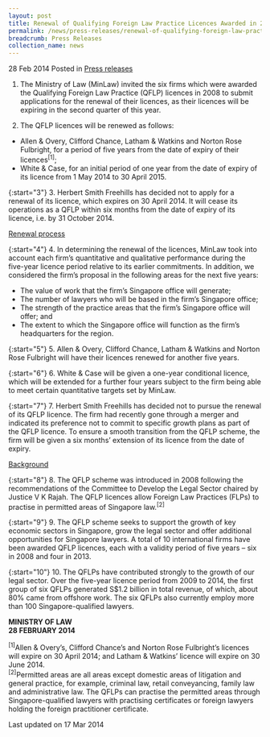 ```yaml
---
layout: post
title: Renewal of Qualifying Foreign Law Practice Licences Awarded in 2008
permalink: /news/press-releases/renewal-of-qualifying-foreign-law-practice-licences-awarded-in-2
breadcrumb: Press Releases
collection_name: news
---
```


28 Feb 2014 Posted in [Press releases](/news/press-releases)

1. The Ministry of Law (MinLaw) invited the six firms which were awarded the Qualifying Foreign Law Practice (QFLP) licences in 2008 to submit applications for the renewal of their licences, as their licences will be expiring in the second quarter of this year.

2. The QFLP licences will be renewed as follows:

* Allen & Overy, Clifford Chance, Latham & Watkins and Norton Rose Fulbright, for a period of five years from the date of expiry of their licences<sup>[1]</sup>;
* White & Case, for an initial period of one year from the date of expiry of its licence from 1 May 2014 to 30 April 2015.

{:start="3"}
3. Herbert Smith Freehills has decided not to apply for a renewal of its licence, which expires on 30 April 2014.  It will cease its operations as a QFLP within six months from the date of expiry of its licence, i.e. by 31 October 2014.

<u>Renewal process</u>

{:start="4"}
4. In determining the renewal of the licences, MinLaw took into account each firm’s quantitative and qualitative performance during the five-year licence period relative to its earlier commitments.  In addition, we considered the firm’s proposal in the following areas for the next five years:

* The value of work that the firm’s Singapore office will generate;
* The number of lawyers who will be based in the firm’s Singapore office;
* The strength of the practice areas that the firm’s Singapore office will offer; and
* The extent to which the Singapore office will function as the firm’s headquarters for the region.

{:start="5"}
5. Allen & Overy, Clifford Chance, Latham & Watkins and Norton Rose Fulbright will have their licences renewed for another five years.

{:start="6"}
6. White & Case will be given a one-year conditional licence, which will be extended for a further four years subject to the firm being able to meet certain quantitative targets set by MinLaw.

{:start="7"}
7. Herbert Smith Freehills has decided not to pursue the renewal of its QFLP licence. The firm had recently gone through a merger and indicated its preference not to commit to specific growth plans as part of the QFLP licence.  To ensure a smooth transition from the QFLP scheme, the firm will be given a six months’ extension of its licence from the date of expiry.

<u>Background</u>

{:start="8"}
8. The QFLP scheme was introduced in 2008 following the recommendations of the Committee to Develop the Legal Sector chaired by Justice V K Rajah.  The QFLP licences allow Foreign Law Practices (FLPs) to practise in permitted areas of Singapore law.<sup>[2]</sup>

{:start="9"}
9. The QFLP scheme seeks to support the growth of key economic sectors in Singapore, grow the legal sector and offer additional opportunities for Singapore lawyers.  A total of 10 international firms have been awarded QFLP licences, each with a validity period of five years – six in 2008 and four in 2013.

{:start="10"}
10. The QFLPs have contributed strongly to the growth of our legal sector.  Over the five-year licence period from 2009 to 2014, the first group of six QFLPs generated S$1.2 billion in total revenue, of which, about 80% came from offshore work.  The six QFLPs also currently employ more than 100 Singapore-qualified lawyers.

**MINISTRY OF LAW**  
**28 FEBRUARY 2014**

<sup>[1]</sup>Allen & Overy’s, Clifford Chance’s and Norton Rose Fulbright’s licences will expire on 30 April 2014; and Latham & Watkins’ licence will expire on 30 June 2014.  
<sup>[2]</sup>Permitted areas are all areas except domestic areas of litigation and general practice, for example, criminal law, retail conveyancing, family law and administrative law. The QFLPs can practise the permitted areas through Singapore-qualified lawyers with practising certificates or foreign lawyers holding the foreign practitioner certificate.

<p class="right-side-updated">Last updated on 17 Mar 2014</p>

